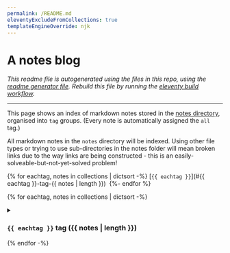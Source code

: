 ```yaml
---
permalink: /README.md
eleventyExcludeFromCollections: true
templateEngineOverride: njk
---
```

# A notes blog

_This readme file is autogenerated using the files in this repo, using the [readme generator file](/base/create-readme.md). Rebuild this file by running the [eleventy build workflow](learn/actions/workflows/eleventy-build.yaml)._

---

This page shows an index of markdown notes stored in the [notes directory](/base/notes/), organised into `tag` groups. (Every note is automatically assigned the `all` tag.)

All markdown notes in the `notes` directory will be indexed. Using other file types or trying to use sub-directories in the notes folder will mean broken links due to the way links are being constructed - this is an easily-solveable-but-not-yet-solved problem!

{% for eachtag, notes in collections | dictsort -%}
[`{{ eachtag }}`](#{{ eachtag }}-tag-{{ notes | length }})&nbsp;
{%- endfor %}

{% for eachtag, notes in collections | dictsort -%}
<details>
<summary>

### `{{ eachtag }}` tag ({{ notes | length }})</summary>
{% for note in notes | reverse -%}
- [{{ note.data.title }}](/base/notes/{{ note.page.fileSlug }}.md) ({{ note.page.date | myDate }})
  {%- for tag in note.data.tags %} `{{ tag }}`{% endfor %}
{% endfor -%}
</details>
{% endfor -%}
